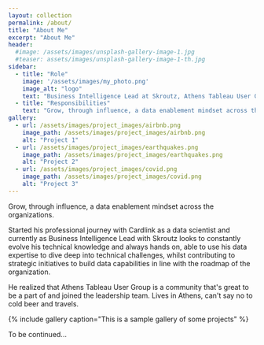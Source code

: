 ```yaml
---
layout: collection
permalink: /about/
title: "About Me"
excerpt: "About Me"
header:
  #image: /assets/images/unsplash-gallery-image-1.jpg
  #teaser: assets/images/unsplash-gallery-image-1-th.jpg
sidebar:
  - title: "Role"
    image: '/assets/images/my_photo.png'
    image_alt: "logo"
    text: "Business Intelligence Lead at Skroutz, Athens Tableau User Group Co-Οrganizer, BI & Data Science"
  - title: "Responsibilities"
    text: "Grow, through influence, a data enablement mindset across the organization."
gallery:
  - url: /assets/images/project_images/airbnb.png
    image_path: /assets/images/project_images/airbnb.png
    alt: "Project 1"
  - url: /assets/images/project_images/earthquakes.png
    image_path: /assets/images/project_images/earthquakes.png
    alt: "Project 2"
  - url: /assets/images/project_images/covid.png
    image_path: /assets/images/project_images/covid.png
    alt: "Project 3"
---
```


Grow, through influence, a data enablement mindset across the organizations. 

Started his professional journey with Cardlink as a data scientist and currently as Business Intelligence Lead with Skroutz looks to constantly evolve his technical knowledge and always hands on, able to use his data expertise to dive deep into technical challenges, whilst contributing to strategic initiatives to build data capabilities in line with the roadmap of the organization.

He realized that Athens Tableau User Group is a community that's great to be a part of and joined the leadership team. Lives in Athens, can't say no to cold beer and travels.

{% include gallery caption="This is a sample gallery of some projects" %}

To be continued...